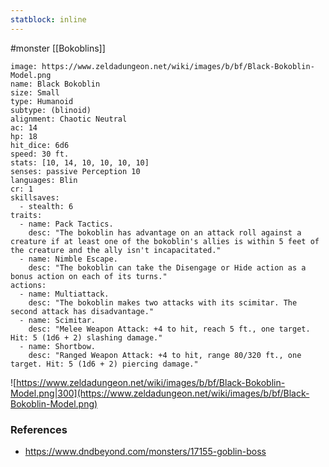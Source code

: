 ```yaml
---
statblock: inline
---
```

 #monster [[Bokoblins]]

```statblock
image: https://www.zeldadungeon.net/wiki/images/b/bf/Black-Bokoblin-Model.png
name: Black Bokoblin
size: Small
type: Humanoid
subtype: (blinoid)
alignment: Chaotic Neutral
ac: 14
hp: 18
hit_dice: 6d6
speed: 30 ft.
stats: [10, 14, 10, 10, 10, 10]
senses: passive Perception 10
languages: Blin
cr: 1
skillsaves:
  - stealth: 6
traits:
  - name: Pack Tactics.
    desc: "The bokoblin has advantage on an attack roll against a creature if at least one of the bokoblin's allies is within 5 feet of the creature and the ally isn't incapacitated."
  - name: Nimble Escape.
    desc: "The bokoblin can take the Disengage or Hide action as a bonus action on each of its turns."
actions:
  - name: Multiattack.
    desc: "The bokoblin makes two attacks with its scimitar. The second attack has disadvantage."
  - name: Scimitar.
    desc: "Melee Weapon Attack: +4 to hit, reach 5 ft., one target. Hit: 5 (1d6 + 2) slashing damage."
  - name: Shortbow.
    desc: "Ranged Weapon Attack: +4 to hit, range 80/320 ft., one target. Hit: 5 (1d6 + 2) piercing damage."
```

![https://www.zeldadungeon.net/wiki/images/b/bf/Black-Bokoblin-Model.png|300](https://www.zeldadungeon.net/wiki/images/b/bf/Black-Bokoblin-Model.png)

### References

* https://www.dndbeyond.com/monsters/17155-goblin-boss
